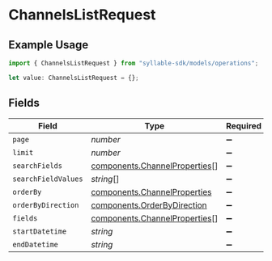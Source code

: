 # ChannelsListRequest

## Example Usage

```typescript
import { ChannelsListRequest } from "syllable-sdk/models/operations";

let value: ChannelsListRequest = {};
```

## Fields

| Field                                                                          | Type                                                                           | Required                                                                       | Description                                                                    |
| ------------------------------------------------------------------------------ | ------------------------------------------------------------------------------ | ------------------------------------------------------------------------------ | ------------------------------------------------------------------------------ |
| `page`                                                                         | *number*                                                                       | :heavy_minus_sign:                                                             | N/A                                                                            |
| `limit`                                                                        | *number*                                                                       | :heavy_minus_sign:                                                             | N/A                                                                            |
| `searchFields`                                                                 | [components.ChannelProperties](../../models/components/channelproperties.md)[] | :heavy_minus_sign:                                                             | N/A                                                                            |
| `searchFieldValues`                                                            | *string*[]                                                                     | :heavy_minus_sign:                                                             | N/A                                                                            |
| `orderBy`                                                                      | [components.ChannelProperties](../../models/components/channelproperties.md)   | :heavy_minus_sign:                                                             | N/A                                                                            |
| `orderByDirection`                                                             | [components.OrderByDirection](../../models/components/orderbydirection.md)     | :heavy_minus_sign:                                                             | N/A                                                                            |
| `fields`                                                                       | [components.ChannelProperties](../../models/components/channelproperties.md)[] | :heavy_minus_sign:                                                             | N/A                                                                            |
| `startDatetime`                                                                | *string*                                                                       | :heavy_minus_sign:                                                             | N/A                                                                            |
| `endDatetime`                                                                  | *string*                                                                       | :heavy_minus_sign:                                                             | N/A                                                                            |